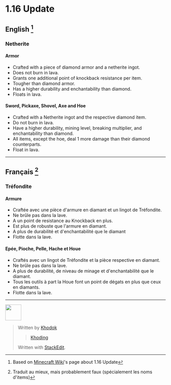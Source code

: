# 1.16 Update
## English [^1]
### Netherite

#### Armor
* Crafted with a piece of diamond armor and a netherite ingot.
* Does not burn in lava.
* Grants one additional point of knockback resistance per item.
* Tougher than diamond armor.
* Has a higher durability and enchantability than diamond.
* Floats in lava.

#### Sword, Pickaxe, Shovel, Axe and Hoe
* Crafted with a Netherite ingot and the respective diamond item.
* Do not burn in lava.
* Have a higher durability, mining level, breaking multiplier, and enchantability than diamond.
* All items, except the hoe, deal 1 more damage than their diamond counterparts.
* Float in lava.

-----

## Français [^2]
### Tréfondite

#### Armure
* Craftée avec une pièce d'armure en diamant et un lingot de Tréfondite.
* Ne brûle pas dans la lave.
* A un point de resistance au Knockback en plus.
* Est plus de robuste que l'armure en diamant.
* A plus de durabilité et d'enchantabilité que le diamant
* Flotte dans la lave.

#### Epée, Pioche, Pelle, Hache et Houe
* Craftés avec un lingot de Tréfondite et la pièce respective en diamant.
* Ne brûle pas dans la lave.
* A plus de durabilité, de niveau de minage et d'enchantabilité que le diamant.
* Tous les outils à part la Houe font un point de dégats en plus que ceux en diamants.
* Flotte dans la lave.

-----

<img src="https://khodok.xyz/media/img/logos/RuthinkkTooBig.png" width="50" />

> Written by [Khodok](https://khodok.xyz)
> > [Khoding](https://khoding.github.io)
> 
> Written with [StackEdit](https://stackedit.io/).

[^1]: Based on [Minecraft Wiki](https://minecraft.gamepedia.com/Java_Edition_1.16)'s page about 1.16 Update
[^2]: Traduit au mieux, mais probablement faux (spécialement les noms d'items)
